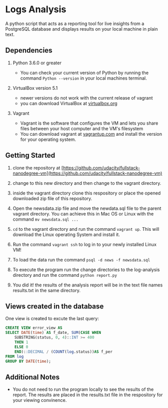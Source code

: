  # Logs Analysis
 A python script that acts as a reporting tool for live insights from a PostgreSQL database and 
 displays results on your local machine in plain text.

 ## Dependencies

 1. Python 3.6.0 or greater
    * You can check your current version of Python by running the command ```Python --version```
    in your local machines terminal.

2. VirtualBox version 5.1
    * newer versions do not work with the current release of vagrant
    * you can download VirtualBox at 
    [virtualbox.org](https://www.virtualbox.org)

3. Vagrant 
    * Vagrant is the software that configures the VM and lets you share files between your host computer and the VM's filesystem
    * You can download vagrant at [vagrantup.com](https://vagrantup.com) and install the version for your operating system.

## Getting Started

1. clone the repository at [https://github.com/udacity/fullstack-nanodegree-vm](https://github.com/udacity/fullstack-nanodegree-vm)

2. change to this new directory and then change to the vagrant directory.

3. inside the vagrant directory clone this respository or place the opened downloaded zip file of this repository.

4. Open the newsdata.zip file and move the newdata.sql file to the parent vagrant directory. You can achieve this in Mac OS or Linux with the command ```mv newsdata.sql ...```

5. ```cd``` to the vagrant directory and run the command ```vagrant up```. This will download the Linux operating System and install it.

6. Run the command ```vagrant ssh``` to log in to your newly installed Linux VM!

7. To load the data run the command ```psql -d news -f newsdata.sql```

8. To execute the program run the change directories to the log-analysis directory and run the command ```python report.py```

9. You did it! the results of the analysis report will be in the text file names results.txt in the same directory.

## Views created in the database
One view is created to excute the last query: 
``` sql
CREATE VIEW error_view AS
SELECT DATE(time) AS f_date, SUM(CASE WHEN
    SUBSTRING(status, 0, 4)::INT >= 400
    THEN 1
    ELSE 0
    END)::DECIMAL / (COUNT(log.status))AS f_per
FROM log
GROUP BY DATE(time);
```

## Additional Notes
* You do not need to run the program locally to see the results of the report. The results are placed in the results.txt file in the respository for your viewing convinence. 
